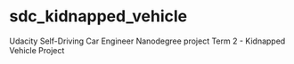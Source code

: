 # sdc_kidnapped_vehicle
Udacity Self-Driving Car Engineer Nanodegree project Term 2 - Kidnapped Vehicle Project
